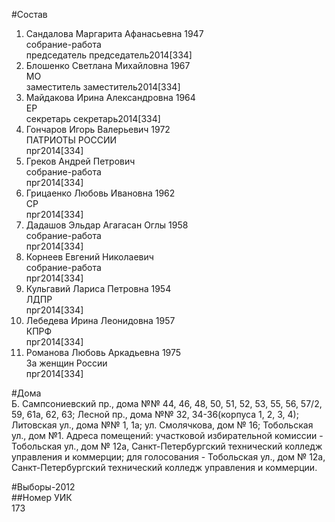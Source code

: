 #Состав  
1. Сандалова Маргарита Афанасьевна 1947  
    собрание-работа  
    председатель председатель2014[334]  
2. Блошенко Светлана Михайловна 1967  
    МО  
    заместитель заместитель2014[334]  
3. Майдакова Ирина Александровна 1964  
    ЕР  
    секретарь секретарь2014[334]  
4. Гончаров Игорь Валерьевич 1972  
    ПАТРИОТЫ РОССИИ  
    прг2014[334]  
5. Греков Андрей Петрович  
    собрание-работа  
    прг2014[334]  
6. Грицаенко Любовь Ивановна 1962  
    СР  
    прг2014[334]  
7. Дадашов Эльдар Агагасан Оглы 1958  
    собрание-работа  
    прг2014[334]  
8. Корнеев Евгений Николаевич  
    собрание-работа  
    прг2014[334]  
9. Кульгавий Лариса Петровна 1954  
    ЛДПР  
    прг2014[334]  
10. Лебедева Ирина Леонидовна 1957  
    КПРФ  
    прг2014[334]  
11. Романова Любовь Аркадьевна 1975  
    За женщин России  
    прг2014[334]  
  
#Дома  
Б. Сампсониевский пр., дома №№ 44, 46, 48, 50, 51, 52, 53, 55, 56, 57/2, 59, 61а, 62, 63; Лесной пр., дома №№ 32, 34-36(корпуса 1, 2, 3, 4); Литовская ул., дома №№ 1, 1а; ул. Смолячкова, дом № 16; Тобольская ул., дом №1. Адреса помещений: участковой избирательной комиссии - Тобольская ул., дом № 12а, Санкт-Петербургский технический колледж управления и коммерции; для голосования - Тобольская ул., дом № 12а, Санкт-Петербургский технический колледж управления и коммерции.  
  
#Выборы-2012  
##Номер УИК  
173  
